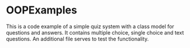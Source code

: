 # OOPExamples
This is a code example of a simple quiz system with a class model for questions and answers. 
It contains multiple choice, single choice and text questions. 
An additional file serves to test the functionality. 
